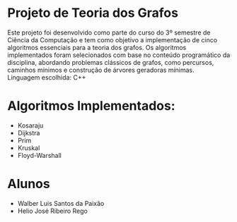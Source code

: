 # Projeto de Teoria dos Grafos

Este projeto foi desenvolvido como parte do curso do 3º semestre de Ciência da Computação e tem como objetivo a implementação de cinco algoritmos essenciais para a teoria dos grafos. Os algoritmos implementados foram selecionados com base no conteúdo programático da disciplina, abordando problemas clássicos de grafos, como percursos, caminhos mínimos e construção de árvores geradoras mínimas.  
Linguagem escolhida: C++

# Algoritmos Implementados:
* Kosaraju
* Dijkstra
* Prim
* Kruskal  
* Floyd-Warshall

# Alunos
* Walber Luis Santos da Paixão
* Helio José Ribeiro Rego

